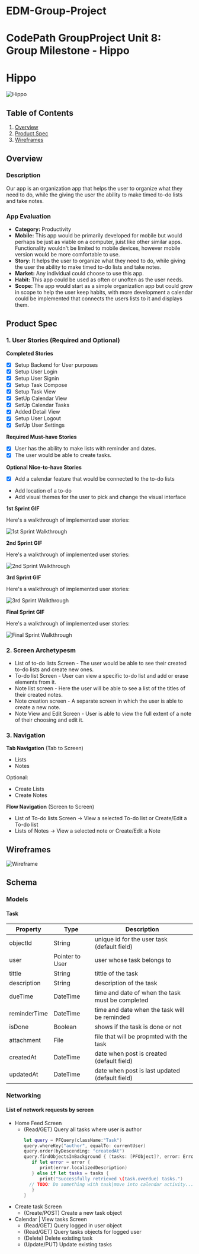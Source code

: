 # EDM-Group-Project
CodePath GroupProject
Unit 8: Group Milestone - Hippo
===


# Hippo
![Hippo](app/src/main/res/mipmap-xxxhdpi/ic_app_logo.png)
## Table of Contents
1. [Overview](#Overview)
1. [Product Spec](#Product-Spec)
1. [Wireframes](#Wireframes)

## Overview
### Description
Our app is an organization app that helps the user to organize what they need to do, while the giving the user the ability to make timed to-do lists and take notes.

### App Evaluation
- **Category:** Productivity
- **Mobile:** This app would be primarily developed for mobile but would perhaps be just as viable on a computer, juist like other similar apps. Functionality wouldn't be limited to mobile devices, however mobile version would be more comfortable to use.
- **Story:** It helps the user to organize what they need to do, while giving the user the ability to make timed to-do lists and take notes.
- **Market:** Any individual could choose to use this app.
- **Habit:** This app could be used as often or unoften as the user needs.
- **Scope:** The app would start as a simple organization app but could grow in scope to help the user keep habits, with more development a calendar could be implemented that connects the users lists to it and displays them.

## Product Spec
### 1. User Stories (Required and Optional)

**Completed Stories**

- [X] Setup Backend for User purposes
- [X] Setup User Login
- [X] Setup User Signin
- [X] Setup Task Compose
- [X] Setup Task View
- [X] SetUp Calendar View
- [X] SetUp Calendar Tasks
- [X] Added Detail View
- [X] Setup User Logout
- [X] SetUp User Settings 

**Required Must-have Stories**

- [X] User has the ability to make lists with reminder and dates.
- [X] The user would be able to create tasks.

**Optional Nice-to-have Stories**

- [X] Add a calendar feature that would be connected to the to-do lists
* Add location of a to-do
* Add visual themes for the user to pick and change the visual interface 

**1st Sprint GIF**

Here's a walkthrough of implemented user stories:

<img src='https://github.com/PinkSylvie/EDM-Group-Project/blob/main/Hippo%201st%20Sprint.gif' width='' alt='1st Sprint Walkthrough' />

**2nd Sprint GIF**

Here's a walkthrough of implemented user stories:

<img src='https://github.com/PinkSylvie/EDM-Group-Project/blob/main/Hippo%202nd%20Sprint.gif' width='' alt='2nd Sprint Walkthrough' />

**3rd Sprint GIF**

Here's a walkthrough of implemented user stories:

<img src='https://github.com/PinkSylvie/EDM-Group-Project/blob/main/Hippo%203rd%20Sprint.gif' width='' alt='3rd Sprint Walkthrough' />

**Final Sprint GIF**

Here's a walkthrough of implemented user stories:

<img src='https://github.com/PinkSylvie/EDM-Group-Project/blob/main/Hippo%20Final%20Sprint.gif' width='' alt='Final Sprint Walkthrough' />


### 2. Screen Archetypesm

* List of to-do lists Screen - The user would be able to see their created to-do lists and create new ones.
* To-do list Screen - User can view a specific to-do list and add or erase elements from it.
* Note list screen - Here the user will be able to see a list of the titles of their created notes.
* Note creation screen - A separate screen in which the user is able to create a new note.
* Note View and Edit Screen - User is able to view the full extent of a note of their choosing and edit it.

### 3. Navigation

**Tab Navigation** (Tab to Screen)

* Lists
* Notes

Optional:
* Create Lists
* Create Notes

**Flow Navigation** (Screen to Screen)
* List of To-do lists Screen -> View a selected To-do list or Create/Edit a To-do list
* Lists of Notes -> View a selected note or Create/Edit a Note

## Wireframes
![Wireframe](/WireframeWithWires.png)

## Schema 
### Models
#### Task

   | Property      | Type     | Description |
   | ------------- | -------- | ------------|
   | objectId      | String   | unique id for the user task (default field) |
   | user          | Pointer to User| user whose task belongs to |
   | tittle        | String   | tittle of the task |
   | description   | String   | description of the task|
   | dueTime       | DateTime | time and date of when the task must be completed |
   | reminderTime  | DateTime | time and date when the task will be reminded |
   | isDone        | Boolean  | shows if the task is done or not |
   | attachment    | File     | file that will be propmted with the task  |
   | createdAt     | DateTime | date when post is created (default field) |
   | updatedAt     | DateTime | date when post is last updated (default field) |

### Networking
#### List of network requests by screen
   - Home Feed Screen
      - (Read/GET) Query all tasks where user is author
         ```swift
         let query = PFQuery(className:"Task")
         query.whereKey("author", equalTo: currentUser)
         query.order(byDescending: "createdAt")
         query.findObjectsInBackground { (tasks: [PFObject]?, error: Error?) in
            if let error = error { 
               print(error.localizedDescription)
            } else if let tasks = tasks {
               print("Successfully retrieved \(task.overdue) tasks.")
           // TODO: Do something with task|move into calendar activity...
            }
         }
         ```
   - Create task Screen 
      - (Create/POST) Create a new task object
   - Calendar | View tasks Screen
      - (Read/GET) Query logged in user object
      - (Read/GET) Query tasks objects for logged user
      - (Delete) Delete existing task
      - (Update/PUT) Update existing tasks

